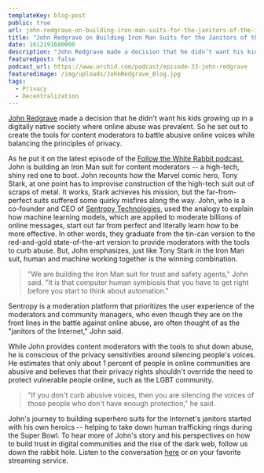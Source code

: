 ```yaml
---
templateKey: blog-post
public: true
url: john-redgrave-on-building-iron-man-suits-for-the-janitors-of-the-internet
title: "John Redgrave on Building Iron Man Suits for the Janitors of the Internet"
date: 1612191600000
description: "John Redgrave made a decision that he didn’t want his kids growing up in a digitally native society where online abuse was prevalent. So he set out to create the tools for content moderators to battle abusive online voices while balancing the principles of privacy."
featuredpost: false
podcast_url: https://www.orchid.com/podcast/episode-33-john-redgrave
featuredimage: /img/uploads/JohnRedgrave_Blog.jpg
tags:
  - Privacy
  - Decentralization
---
```

[John Redgrave](https://www.linkedin.com/in/john-redgrave/)  made a decision that he didn't want his kids growing up in a digitally native society where online abuse was prevalent. So he set out to create the tools for content moderators to battle abusive online voices while balancing the principles of privacy.

As he put it on the latest episode of the [Follow the White Rabbit podcast](https://www.orchid.com/podcast/), John is building an Iron Man suit for content moderators -- a high-tech, shiny red one to boot. John recounts how the Marvel comic hero, Tony Stark, at one point has to improvise construction of the high-tech suit out of scraps of metal. It works, Stark achieves his mission, but the far-from-perfect suits suffered some quirky misfires along the way. John, who is a co-founder and CEO of  [Sentropy Technologies](https://www.sentropy.com/), used the analogy to explain how machine learning models, which are applied to moderate billions of online messages, start out far from perfect and literally learn how to be more effective. In other words, they graduate from the tin-can version to the red-and-gold state-of-the-art version to provide moderators with the tools to curb abuse. But, John emphasizes, just like Tony Stark in the Iron Man suit, human and machine working together is the winning combination.

> "We are building the Iron Man suit for trust and safety agents," John said. "It is that computer human symbiosis that you have to get right before you start to think about automation."

Sentropy is a moderation platform that prioritizes the user experience of the moderators and community managers, who even though they are on the front lines in the battle against online abuse, are often thought of as the "janitors of the Internet," John said.

While John provides content moderators with the tools to shut down abuse, he is conscious of the privacy sensitivities around silencing people's voices. He estimates that only about 1 percent of people in online communities are abusive and believes that their privacy rights shouldn't override the need to protect vulnerable people online, such as the LGBT community.

> "If you don't curb abusive voices, then you are silencing the voices of those people who don't have enough protection," he said.

John's journey to building superhero suits for the Internet's janitors started with his own heroics -- helping to take down human trafficking rings during the Super Bowl. To hear more of John's story and his perspectives on how to build trust in digital communities and the rise of the dark web, follow us down the rabbit hole. Listen to the conversation [here](https://www.orchid.com/podcast#subscribe) or on your favorite streaming service.